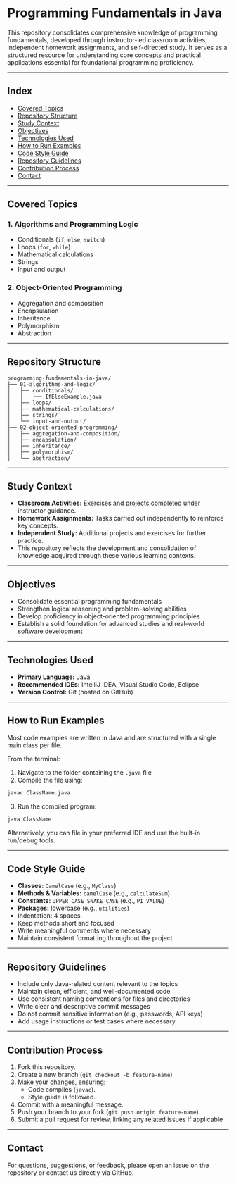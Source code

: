 # Programming Fundamentals in Java

This repository consolidates comprehensive knowledge of programming fundamentals, developed through instructor-led classroom activities, independent homework assignments, and self-directed study. It serves as a structured resource for understanding core concepts and practical applications essential for foundational programming proficiency.

---

## Index

- [Covered Topics](#covered-topics)  
- [Repository Structure](#repository-structure)  
- [Study Context](#study-context)  
- [Objectives](#objectives)  
- [Technologies Used](#technologies-used)  
- [How to Run Examples](#how-to-run-examples)  
- [Code Style Guide](#code-style-guide)  
- [Repository Guidelines](#repository-guidelines)  
- [Contribution Process](#contribution-process)  
- [Contact](#contact) 

---

## Covered Topics

### 1. Algorithms and Programming Logic

- Conditionals (`if`, `else`, `switch`) 
- Loops (`for`, `while`)  
- Mathematical calculations  
- Strings  
- Input and output  

### 2. Object-Oriented Programming

- Aggregation and composition  
- Encapsulation  
- Inheritance  
- Polymorphism  
- Abstraction  

---

## Repository Structure

```
programming-fundamentals-in-java/
├── 01-algorithms-and-logic/
│   ├── conditionals/
│   │   └── IfElseExample.java
│   ├── loops/
│   ├── mathematical-calculations/
│   ├── strings/
│   └── input-and-output/
├── 02-object-oriented-programming/
│   ├── aggregation-and-composition/
│   ├── encapsulation/
│   ├── inheritance/
│   ├── polymorphism/
│   └── abstraction/
```

---

## Study Context

- **Classroom Activities:** Exercises and projects completed under instructor guidance.  
- **Homework Assignments:** Tasks carried out independently to reinforce key concepts.  
- **Independent Study:** Additional projects and exercises for further practice.  
- This repository reflects the development and consolidation of knowledge acquired through these various learning contexts.

---

## Objectives

- Consolidate essential programming fundamentals  
- Strengthen logical reasoning and problem-solving abilities  
- Develop proficiency in object-oriented programming principles  
- Establish a solid foundation for advanced studies and real-world software development

---

## Technologies Used

- **Primary Language:** Java  
- **Recommended IDEs:** IntelliJ IDEA, Visual Studio Code, Eclipse  
- **Version Control:** Git (hosted on GitHub)

---

## How to Run Examples

Most code examples are written in Java and are structured with a single main class per file.

From the terminal:  

1. Navigate to the folder containing the `.java` file  
2. Compile the file using:

```bash
javac ClassName.java
```

3. Run the compiled program:  

```bash
java ClassName
```

Alternatively, you can file in your preferred IDE and use the built-in run/debug tools.

---

## Code Style Guide

- **Classes:** `CamelCase` (e.g., `MyClass`)  
- **Methods & Variables:** `camelCase` (e.g., `calculateSum`)  
- **Constants:** `UPPER_CASE_SNAKE_CASE` (e.g., `PI_VALUE`)  
- **Packages:** lowercase (e.g., `utilities`)  
- Indentation: 4 spaces  
- Keep methods short and focused  
- Write meaningful comments where necessary  
- Maintain consistent formatting throughout the project

---

## Repository Guidelines

- Include only Java-related content relevant to the topics
- Maintain clean, efficient, and well-documented code
- Use consistent naming conventions for files and directories
- Write clear and descriptive commit messages
- Do not commit sensitive information (e.g., passwords, API keys)
- Add usage instructions or test cases where necessary

---

## Contribution Process

1. Fork this repository.  
2. Create a new branch (`git checkout -b feature-name`)
3. Make your changes, ensuring:  
   - Code compiles (`javac`).  
   - Style guide is followed.  
4. Commit with a meaningful message. 
5. Push your branch to your fork (`git push origin feature-name`).  
6. Submit a pull request for review, linking any related issues if applicable

---

## Contact

For questions, suggestions, or feedback, please open an issue on the repository or contact us directly via GitHub.
